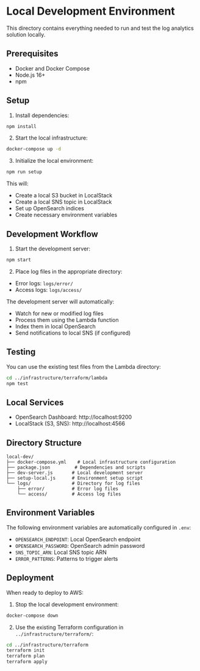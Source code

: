 # Local Development Environment

This directory contains everything needed to run and test the log analytics solution locally.

## Prerequisites

- Docker and Docker Compose
- Node.js 16+
- npm

## Setup

1. Install dependencies:
```bash
npm install
```

2. Start the local infrastructure:
```bash
docker-compose up -d
```

3. Initialize the local environment:
```bash
npm run setup
```

This will:
- Create a local S3 bucket in LocalStack
- Create a local SNS topic in LocalStack
- Set up OpenSearch indices
- Create necessary environment variables

## Development Workflow

1. Start the development server:
```bash
npm start
```

2. Place log files in the appropriate directory:
- Error logs: `logs/error/`
- Access logs: `logs/access/`

The development server will automatically:
- Watch for new or modified log files
- Process them using the Lambda function
- Index them in local OpenSearch
- Send notifications to local SNS (if configured)

## Testing

You can use the existing test files from the Lambda directory:
```bash
cd ../infrastructure/terraform/lambda
npm test
```

## Local Services

- OpenSearch Dashboard: http://localhost:9200
- LocalStack (S3, SNS): http://localhost:4566

## Directory Structure

```
local-dev/
├── docker-compose.yml    # Local infrastructure configuration
├── package.json         # Dependencies and scripts
├── dev-server.js       # Local development server
├── setup-local.js      # Environment setup script
└── logs/               # Directory for log files
    ├── error/          # Error log files
    └── access/         # Access log files
```

## Environment Variables

The following environment variables are automatically configured in `.env`:

- `OPENSEARCH_ENDPOINT`: Local OpenSearch endpoint
- `OPENSEARCH_PASSWORD`: OpenSearch admin password
- `SNS_TOPIC_ARN`: Local SNS topic ARN
- `ERROR_PATTERNS`: Patterns to trigger alerts

## Deployment

When ready to deploy to AWS:

1. Stop the local development environment:
```bash
docker-compose down
```

2. Use the existing Terraform configuration in `../infrastructure/terraform/`:
```bash
cd ../infrastructure/terraform
terraform init
terraform plan
terraform apply
